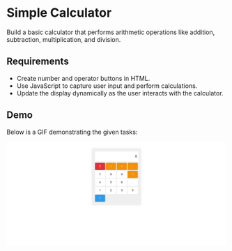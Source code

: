 #  Simple Calculator

Build a basic calculator that performs arithmetic operations like addition, subtraction, multiplication, and division.

## Requirements
- Create number and operator buttons in HTML.
- Use JavaScript to capture user input and perform calculations.
- Update the display dynamically as the user interacts with the calculator.

## Demo
Below is a GIF demonstrating the given tasks:

![Demo](./output/demo.gif)
